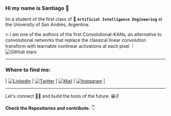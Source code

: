 <!-- 
Hope you ❤️ the repo. Don't forget to follow. 
-->

### Hi my name is Santiago 👋

Im a student of the first class of 🧠 **`Artificial Intelligence Engineering`** at the University of San Andrés, Argentina.

 🔥 I am one of the authors of the first Convolutional-KANs, an alternative to convolutional networks that replace the classical linear convolution transform with learnable nonlinear activations at each pixel  ｜ ![GitHub stars](https://img.shields.io/github/stars/AntonioTepsich/Convolutional-KANs?style=social)
 
---
### Where to find me:

| [![LinkedIn](http://img.shields.io/badge/-LinkedIn-0077B5?style=flat&logo=linkedIn&logoColor=white)][linkedin] |
 [![Twitter](http://img.shields.io/badge/-Twitter-1DA1F2?style=flat&logo=twitter&logoColor=white)][twitter] |
 [![Mail](https://img.shields.io/badge/-Gmail-D14836?style=flat&logo=gmail&logoColor=white)][mail] |
 [![Instagram](http://img.shields.io/badge/-Instagram-E4405F?style=flat&logo=instagram&logoColor=white)][instagram] |

---

Let's connect 👨‍💻 and build the tools of the future. 😁✌ 

**Check the Repositories and contribute.** 👇


[linkedin]: https://www.linkedin.com/in/santiago-pourteau-1bba8619a/
[mail]: mailto:spourteau@udesa.edu.ar
[twitter]: https://x.com/SantiPourteau
[instagram]: https://www.instagram.com/santi.pourteau/
